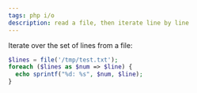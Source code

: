 ```yaml
---
tags: php i/o
description: read a file, then iterate line by line
---
```

Iterate over the set of lines from a file:

```php
$lines = file('/tmp/test.txt');
foreach ($lines as $num => $line) {
  echo sprintf("%d: %s", $num, $line);
}

```
